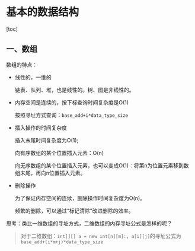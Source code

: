 # 基本的数据结构

[toc]

## 一、数组

数组的特点：

- 线性的，一维的

  链表、队列、堆，也是线性的。树、图是非线性的。

- 内存空间是连续的，按下标查询时间复杂度是O(1)

  按照寻址方式查询：`base_add+i*data_type_size`

- 插入操作的时间复杂度

  插入末尾时间复杂度为O(1);

  向有序数组的某个位置插入元素：O(n)

  向无序数组的某个位置插入元素，也可以变成O(1)：将第n为位置元素移到数组末尾，再向n位置插入元素。

- 删除操作

  为了保证内存空间的连续，删除操作时间复杂度为O(n)。

  频繁的删除，可以通过“标记清除”改进删除的效率。

思考：类比一维数组的寻址方式，二维数组的内存寻址公式是怎样的呢？

> 对于二维数组：`int[][] a = new int[n][m]:`，`a[i][j]`的寻址公式为 `base_add+(i*m+j)*data_type_size`
